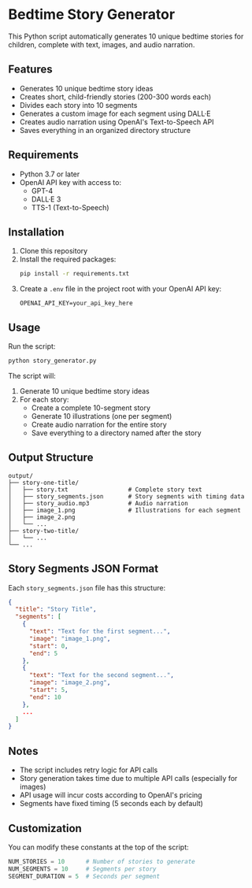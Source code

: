 # Bedtime Story Generator

This Python script automatically generates 10 unique bedtime stories for children, complete with text, images, and audio narration.

## Features

- Generates 10 unique bedtime story ideas
- Creates short, child-friendly stories (200-300 words each)
- Divides each story into 10 segments
- Generates a custom image for each segment using DALL·E
- Creates audio narration using OpenAI's Text-to-Speech API
- Saves everything in an organized directory structure

## Requirements

- Python 3.7 or later
- OpenAI API key with access to:
  - GPT-4
  - DALL·E 3
  - TTS-1 (Text-to-Speech)

## Installation

1. Clone this repository
2. Install the required packages:
   ```bash
   pip install -r requirements.txt
   ```
3. Create a `.env` file in the project root with your OpenAI API key:
   ```
   OPENAI_API_KEY=your_api_key_here
   ```

## Usage

Run the script:
```bash
python story_generator.py
```

The script will:
1. Generate 10 unique bedtime story ideas
2. For each story:
   - Create a complete 10-segment story
   - Generate 10 illustrations (one per segment)
   - Create audio narration for the entire story
   - Save everything to a directory named after the story

## Output Structure

```
output/
├── story-one-title/
│   ├── story.txt                 # Complete story text
│   ├── story_segments.json       # Story segments with timing data
│   ├── story_audio.mp3           # Audio narration
│   ├── image_1.png               # Illustrations for each segment
│   ├── image_2.png
│   └── ...
├── story-two-title/
│   └── ...
└── ...
```

## Story Segments JSON Format

Each `story_segments.json` file has this structure:

```json
{
  "title": "Story Title",
  "segments": [
    {
      "text": "Text for the first segment...",
      "image": "image_1.png",
      "start": 0,
      "end": 5
    },
    {
      "text": "Text for the second segment...",
      "image": "image_2.png",
      "start": 5,
      "end": 10
    },
    ...
  ]
}
```

## Notes

- The script includes retry logic for API calls
- Story generation takes time due to multiple API calls (especially for images)
- API usage will incur costs according to OpenAI's pricing
- Segments have fixed timing (5 seconds each by default)

## Customization

You can modify these constants at the top of the script:

```python
NUM_STORIES = 10      # Number of stories to generate
NUM_SEGMENTS = 10     # Segments per story
SEGMENT_DURATION = 5  # Seconds per segment
``` 